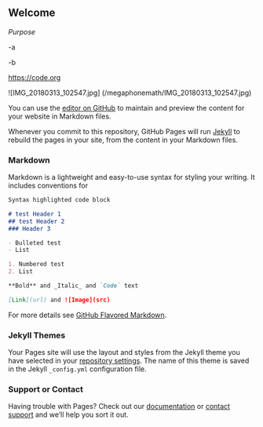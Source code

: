 ## **Welcome**

*Purpose*

  -a
  
  -b
  
  https://code.org
  
  ![IMG_20180313_102547.jpg] (/megaphonemath/IMG_20180313_102547.jpg)





You can use the [editor on GitHub](https://github.com/slbaron/megaphonemath/edit/master/index.md) to maintain and preview the content for your website in Markdown files.

Whenever you commit to this repository, GitHub Pages will run [Jekyll](https://jekyllrb.com/) to rebuild the pages in your site, from the content in your Markdown files.

### Markdown

Markdown is a lightweight and easy-to-use syntax for styling your writing. It includes conventions for

```markdown
Syntax highlighted code block

# test Header 1
## test Header 2
### Header 3

- Bulleted test
- List

1. Numbered test
2. List

**Bold** and _Italic_ and `Code` text

[Link](url) and ![Image](src)
```

For more details see [GitHub Flavored Markdown](https://guides.github.com/features/mastering-markdown/).

### Jekyll Themes

Your Pages site will use the layout and styles from the Jekyll theme you have selected in your [repository settings](https://github.com/slbaron/megaphonemath/settings). The name of this theme is saved in the Jekyll `_config.yml` configuration file.

### Support or Contact

Having trouble with Pages? Check out our [documentation](https://help.github.com/categories/github-pages-basics/) or [contact support](https://github.com/contact) and we’ll help you sort it out.
